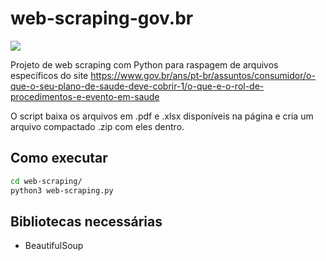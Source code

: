 # web-scraping-gov.br

![](https://img.shields.io/badge/Python-blue)

Projeto de web scraping com Python para raspagem de arquivos específicos do site https://www.gov.br/ans/pt-br/assuntos/consumidor/o-que-o-seu-plano-de-saude-deve-cobrir-1/o-que-e-o-rol-de-procedimentos-e-evento-em-saude

O script baixa os arquivos em .pdf e .xlsx disponíveis na página e cria um arquivo compactado .zip com eles dentro.

## Como executar
```sh
cd web-scraping/
python3 web-scraping.py
```

## Bibliotecas necessárias
- BeautifulSoup
